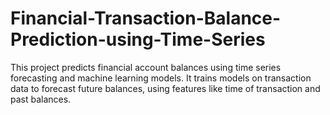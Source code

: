 # Financial-Transaction-Balance-Prediction-using-Time-Series
This project predicts financial account balances using time series forecasting and machine learning models. It trains models on transaction data to forecast future balances, using features like time of transaction and past balances. 
